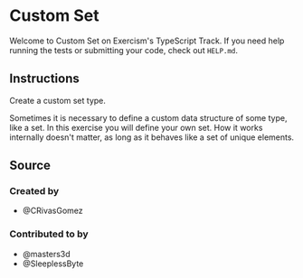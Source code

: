 # Custom Set

Welcome to Custom Set on Exercism's TypeScript Track.
If you need help running the tests or submitting your code, check out `HELP.md`.

## Instructions

Create a custom set type.

Sometimes it is necessary to define a custom data structure of some
type, like a set. In this exercise you will define your own set. How it
works internally doesn't matter, as long as it behaves like a set of
unique elements.

## Source

### Created by

- @CRivasGomez

### Contributed to by

- @masters3d
- @SleeplessByte
